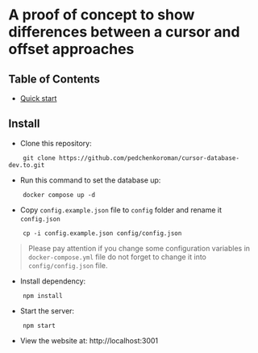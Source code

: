 # A proof of concept to show differences between a cursor and offset approaches 

## Table of Contents

- [Quick start](#install)



## Install
- Clone this repository:
```shell
    git clone https://github.com/pedchenkoroman/cursor-database-dev.to.git
```
- Run this command to set the database up:
```shell
    docker compose up -d
```
- Copy `config.example.json` file to `config` folder and rename it `config.json`
```shell
    cp -i config.example.json config/config.json
```
> Please pay attention if you change some configuration variables in `docker-compose.yml` file do not forget to change it into `config/config.json` file.

- Install dependency:
```shell
    npm install
```
- Start the server:
```shell
    npm start
```
- View the website at: http://localhost:3001


